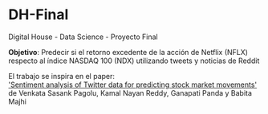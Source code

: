 # DH-Final
Digital House - Data Science - Proyecto Final

**Objetivo**: Predecir si el retorno excedente de la acción de Netflix (NFLX) respecto al índice NASDAQ 100 (NDX) utilizando tweets
y noticias de Reddit  

El trabajo se inspira en el paper:  
['Sentiment analysis of Twitter data for predicting stock market movements'](https://ieeexplore.ieee.org/document/7955659)  
de Venkata Sasank Pagolu, Kamal Nayan Reddy, Ganapati Panda y Babita Majhi




